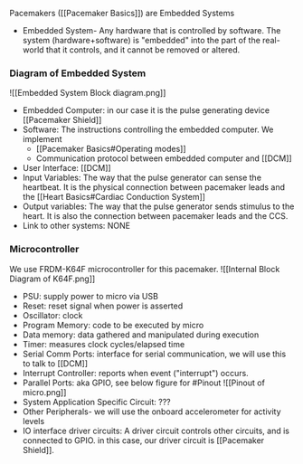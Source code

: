 Pacemakers ([[Pacemaker Basics]]) are Embedded Systems
- Embedded System- Any hardware that is controlled by software. The system (hardware+software) is "embedded" into the part of the real-world that it controls, and it cannot be removed or altered.
### Diagram of Embedded System

![[Embedded System Block diagram.png]]
- Embedded Computer: in our case it is the pulse generating device [[Pacemaker Shield]]
- Software: The instructions controlling the embedded computer. We implement
	- [[Pacemaker Basics#Operating modes]]
	- Communication protocol between embedded computer and [[DCM]] 
- User Interface: [[DCM]]
- Input Variables: The way that the pulse generator can sense the heartbeat. It is the physical connection between pacemaker leads and the [[Heart Basics#Cardiac Conduction System]]
- Output variables: The way that the pulse generator sends stimulus to the heart. It is also the connection between pacemaker leads and the CCS.
- Link to other systems: NONE

### Microcontroller

We use FRDM-K64F microcontroller for this pacemaker.
![[Internal Block Diagram of K64F.png]]
- PSU: supply power to micro via USB
- Reset: reset signal when power is asserted
- Oscillator: clock
- Program Memory: code to be executed by micro
- Data memory: data gathered and manipulated during execution
- Timer: measures clock cycles/elapsed time
- Serial Comm Ports: interface for serial communication, we will use this to talk to [[DCM]]
- Interrupt Controller: reports when event ("interrupt") occurs.
- Parallel Ports: aka GPIO, see below figure for #Pinout 
![[Pinout of micro.png]]
- System Application Specific Circuit: ???
- Other Peripherals- we will use the onboard accelerometer for activity levels
- IO interface driver circuits: A driver circuit controls other circuits, and is connected to GPIO. in this case, our driver circuit is [[Pacemaker Shield]].

